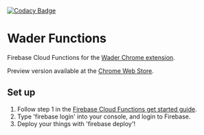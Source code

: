 [![Codacy Badge](https://api.codacy.com/project/badge/Grade/5d11bf3b215a4e2f80e5ff590fea9c84)](https://www.codacy.com/manual/karrman.oskar/wader-functions?utm_source=github.com&amp;utm_medium=referral&amp;utm_content=05K4R/wader-functions&amp;utm_campaign=Badge_Grade)
# Wader Functions
Firebase Cloud Functions for the [Wader Chrome extension](https://github.com/05K4R/wader-chrome-extension/).

Preview version available at the  [Chrome Web Store](https://chrome.google.com/webstore/detail/wader/gjjdinpmbhdnnhoegfdaamjcmjaekcok).

## Set up
1. Follow step 1 in the [Firebase Cloud Functions get started guide](https://firebase.google.com/docs/functions/get-started).
2. Type 'firebase login' into your console, and login to Firebase.
3. Deploy your things with 'firebase deploy'!
